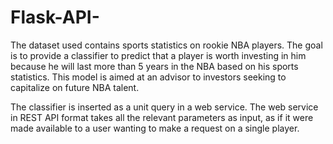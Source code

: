 # Flask-API-
The dataset used contains sports statistics on rookie NBA players. The goal is to provide a classifier to predict that a player is worth investing in him because he will last more than 5 years in the NBA based on his sports statistics. This model is aimed at an advisor to investors seeking to capitalize on future NBA talent.

The classifier is inserted as a unit query in a web service. The web service in REST API format takes all the relevant parameters as input, as if it were made available to a user wanting to make a request on a single player.
